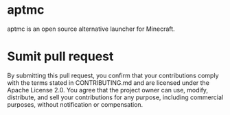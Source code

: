 # aptmc

aptmc is an open source alternative launcher for Minecraft. 


# Sumit pull request

By submitting this pull request, you confirm that your contributions comply with the terms stated in CONTRIBUTING.md and are licensed under the Apache License 2.0. You agree that the project owner can use, modify, distribute, and sell your contributions for any purpose, including commercial purposes, without notification or compensation.

